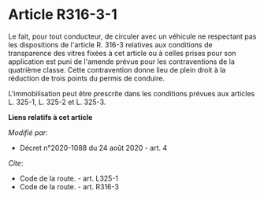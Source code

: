 # Article R316-3-1

Le fait, pour tout conducteur, de circuler avec un véhicule ne respectant pas les dispositions de l'article R. 316-3
relatives aux conditions de transparence des vitres fixées à cet article ou à celles prises pour son application est puni de
l'amende prévue pour les contraventions de la quatrième classe. Cette contravention donne lieu de plein droit à la réduction
de trois points du permis de conduire. 

L'immobilisation peut être prescrite dans les conditions prévues aux articles          L. 325-1, L. 325-2 et L. 325-3.

**Liens relatifs à cet article**

_Modifié par_:

  - Décret n°2020-1088 du 24 août 2020 - art. 4

_Cite_:

  - Code de la route. - art. L325-1
  - Code de la route. - art. R316-3
